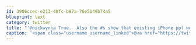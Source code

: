 ```yaml
---
id: 3906ccec-e213-40fc-b97a-76e5149b74a5
blueprint: text
category: twitter
title: "'@nickwynja True.  Also the #s show that existing iPhone ppl were less likely to switch than existing Android ppl.  Still, closer battle."
caption: '<span class="username username_linked">@<a href="https://twitter.com/nickwynja" title="Nick Wynja">nickwynja</a></span> True.  Also the <span class="hashtag hashtag_local">#<a href="http://tweettemp.darylchymko.ca/?tag=s">s</a> show that existing iPhone ppl were less likely to switch than existing Android ppl.  Still, closer battle.'
---
```

